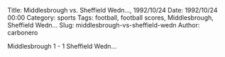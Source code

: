 Title: Middlesbrough vs. Sheffield Wedn…, 1992/10/24
Date: 1992/10/24 00:00
Category: sports
Tags: football, football scores, Middlesbrough, Sheffield Wedn…
Slug: middlesbrough-vs-sheffield-wedn
Author: carbonero


Middlesbrough 1 - 1 Sheffield Wedn…
